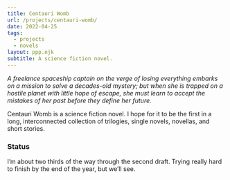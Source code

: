 ```yaml
---
title: Centauri Womb
url: /projects/centauri-womb/
date: 2022-04-25
tags:
  - projects
  - novels
layout: ppp.njk
subtitle: A science fiction novel.
---
```


*A freelance spaceship captain on the verge of losing everything embarks on a mission to solve a decades-old mystery; but when she is trapped on a hostile planet with little hope of escape, she must learn to accept the mistakes of her past before they define her future.*

Centauri Womb is a science fiction novel. I hope for it to be the first in a long, interconnected collection of trilogies, single novels, novellas, and short stories.

### Status

I’m about two thirds of the way through the second draft. Trying really hard to finish by the end of the year, but we’ll see.
